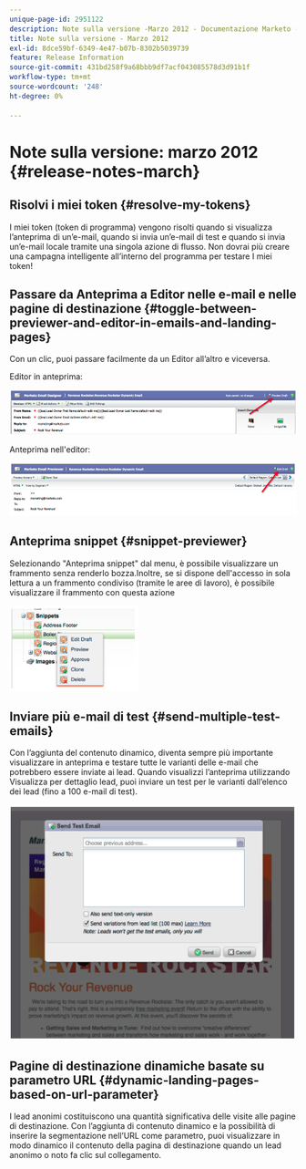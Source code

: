 ```yaml
---
unique-page-id: 2951122
description: Note sulla versione -Marzo 2012 - Documentazione Marketo - Documentazione del prodotto
title: Note sulla versione - Marzo 2012
exl-id: 8dce59bf-6349-4e47-b07b-8302b5039739
feature: Release Information
source-git-commit: 431bd258f9a68bbb9df7acf043085578d3d91b1f
workflow-type: tm+mt
source-wordcount: '248'
ht-degree: 0%

---
```


# Note sulla versione: marzo 2012 {#release-notes-march}

## Risolvi i miei token {#resolve-my-tokens}

I miei token (token di programma) vengono risolti quando si visualizza l’anteprima di un’e-mail, quando si invia un’e-mail di test e quando si invia un’e-mail locale tramite una singola azione di flusso. Non dovrai più creare una campagna intelligente all’interno del programma per testare I miei token!

## Passare da Anteprima a Editor nelle e-mail e nelle pagine di destinazione {#toggle-between-previewer-and-editor-in-emails-and-landing-pages}

Con un clic, puoi passare facilmente da un Editor all’altro e viceversa.

Editor in anteprima:

![](assets/image2014-9-23-10-3a0-3a13.png)

Anteprima nell&#39;editor:

![](assets/image2014-9-23-10-3a0-3a25.png)

## Anteprima snippet {#snippet-previewer}

Selezionando &quot;Anteprima snippet&quot; dal menu, è possibile visualizzare un frammento senza renderlo bozza.Inoltre, se si dispone dell&#39;accesso in sola lettura a un frammento condiviso (tramite le aree di lavoro), è possibile visualizzare il frammento con questa azione

![](assets/image2014-9-23-10-3a0-3a37.png)

## Inviare più e-mail di test {#send-multiple-test-emails}

Con l’aggiunta del contenuto dinamico, diventa sempre più importante visualizzare in anteprima e testare tutte le varianti delle e-mail che potrebbero essere inviate ai lead. Quando visualizzi l’anteprima utilizzando Visualizza per dettaglio lead, puoi inviare un test per le varianti dall’elenco dei lead (fino a 100 e-mail di test).

![](assets/image2014-9-23-10-3a0-3a50.png)

## Pagine di destinazione dinamiche basate su parametro URL {#dynamic-landing-pages-based-on-url-parameter}

I lead anonimi costituiscono una quantità significativa delle visite alle pagine di destinazione. Con l’aggiunta di contenuto dinamico e la possibilità di inserire la segmentazione nell’URL come parametro, puoi visualizzare in modo dinamico il contenuto della pagina di destinazione quando un lead anonimo o noto fa clic sul collegamento.
